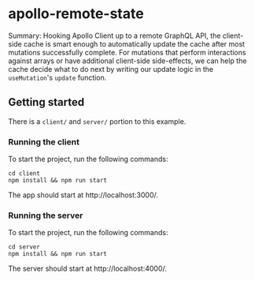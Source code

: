 # apollo-remote-state

Summary: Hooking Apollo Client up to a remote GraphQL API, the client-side cache is smart enough to automatically update the cache after most mutations successfully complete. For mutations that perform interactions against arrays or have additional client-side side-effects, we can help the cache decide what to do next by writing our update logic in the `useMutation`'s `update` function.

## Getting started

There is a `client/` and `server/` portion to this example.

### Running the client

To start the project, run the following commands:

```
cd client
npm install && npm run start
```

The app should start at http://localhost:3000/.

### Running the server

To start the project, run the following commands:

```
cd server
npm install && npm run start
```

The server should start at http://localhost:4000/.
